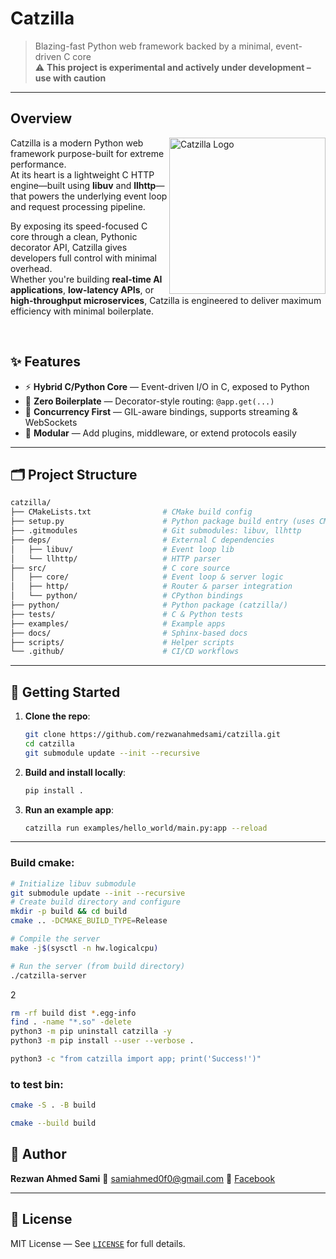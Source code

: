 # Catzilla

> Blazing-fast Python web framework backed by a minimal, event-driven C core  
> ⚠️ **This project is experimental and actively under development – use with caution**
---

## Overview
<img align="right" src="https://raw.githubusercontent.com/rezwanahmedsami/catzilla/main/logo.png" width="250px" alt="Catzilla Logo" />

Catzilla is a modern Python web framework purpose-built for extreme performance.  
At its heart is a lightweight C HTTP engine—built using **libuv** and **llhttp**—that powers the underlying event loop and request processing pipeline.

By exposing its speed-focused C core through a clean, Pythonic decorator API, Catzilla gives developers full control with minimal overhead.  
Whether you're building **real-time AI applications**, **low-latency APIs**, or **high-throughput microservices**, Catzilla is engineered to deliver maximum efficiency with minimal boilerplate.

<br>


## ✨ Features

- ⚡ **Hybrid C/Python Core** — Event-driven I/O in C, exposed to Python
- 🧱 **Zero Boilerplate** — Decorator-style routing: `@app.get(...)`
- 🔁 **Concurrency First** — GIL-aware bindings, supports streaming & WebSockets
- 🧩 **Modular** — Add plugins, middleware, or extend protocols easily

---

## 🗂️ Project Structure

```bash
catzilla/
├── CMakeLists.txt                # CMake build config
├── setup.py                      # Python package build entry (uses CMake)
├── .gitmodules                   # Git submodules: libuv, llhttp
├── deps/                         # External C dependencies
│   ├── libuv/                    # Event loop lib
│   └── llhttp/                   # HTTP parser
├── src/                          # C core source
│   ├── core/                     # Event loop & server logic
│   ├── http/                     # Router & parser integration
│   └── python/                   # CPython bindings
├── python/                       # Python package (catzilla/)
├── tests/                        # C & Python tests
├── examples/                     # Example apps
├── docs/                         # Sphinx-based docs
├── scripts/                      # Helper scripts
└── .github/                      # CI/CD workflows
````

---

## 🚀 Getting Started

1. **Clone the repo**:

   ```bash
   git clone https://github.com/rezwanahmedsami/catzilla.git
   cd catzilla
   git submodule update --init --recursive
   ```

2. **Build and install locally**:

   ```bash
   pip install .
   ```

3. **Run an example app**:

   ```bash
   catzilla run examples/hello_world/main.py:app --reload
   ```

---

### Build cmake:
```bash
# Initialize libuv submodule
git submodule update --init --recursive
# Create build directory and configure
mkdir -p build && cd build
cmake .. -DCMAKE_BUILD_TYPE=Release

# Compile the server
make -j$(sysctl -n hw.logicalcpu)

# Run the server (from build directory)
./catzilla-server
```
2
```bash
rm -rf build dist *.egg-info                  
find . -name "*.so" -delete
python3 -m pip uninstall catzilla -y
python3 -m pip install --user --verbose .

python3 -c "from catzilla import app; print('Success!')"
```

### to test bin:
```bash
cmake -S . -B build

cmake --build build 
```

## 👤 Author

**Rezwan Ahmed Sami**
📧 [samiahmed0f0@gmail.com](mailto:samiahmed0f0@gmail.com)
📘 [Facebook](https://www.facebook.com/rezwanahmedsami)

---

## 🪪 License

MIT License — See [`LICENSE`](LICENSE) for full details.